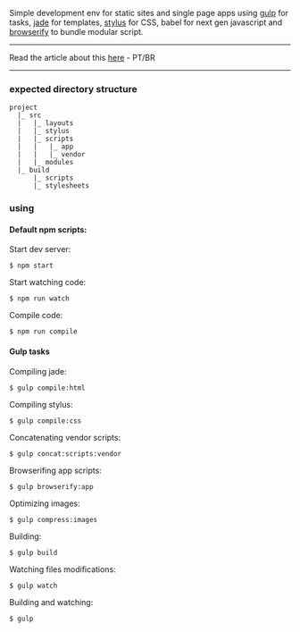 Simple development env for static sites and single page apps using [gulp](http://gulpjs.com/) for tasks, [jade](http://jade-lang.com/) for templates, [stylus](http://learnboost.github.io/stylus/) for CSS, babel for next gen javascript and [browserify](http://browserify.org/) to bundle modular script.

---

Read the article about this [here](http://lucasfsouza.com.br/blog/articles/apenas-mais-um-ambiente-frontend/) - PT/BR

---

### expected directory structure

```
project
  |_ src
  |   |_ layouts
  |   |_ stylus
  |   |_ scripts
  |   |   |_ app
  |   |   |_ vendor
  |   |_ modules
  |_ build
      |_ scripts
      |_ stylesheets
```

### using

#### Default npm scripts:

Start dev server:
```
$ npm start
```

Start watching code:
```
$ npm run watch
```

Compile code:
```
$ npm run compile
```

#### Gulp tasks

Compiling jade:

```
$ gulp compile:html
```

Compiling stylus:

```
$ gulp compile:css
```

Concatenating vendor scripts:

```
$ gulp concat:scripts:vendor
```

Browserifing app scripts:

```
$ gulp browserify:app
```

Optimizing images:

```
$ gulp compress:images
```

Building:

```
$ gulp build
```

Watching files modifications:

```
$ gulp watch
```

Building and watching:

```
$ gulp
```
